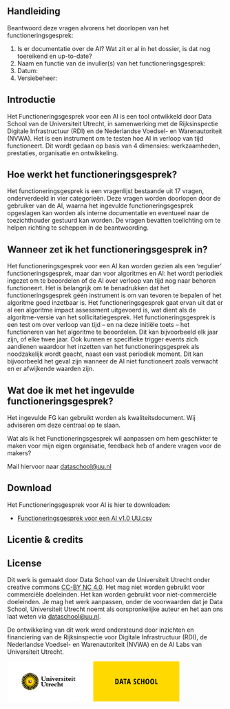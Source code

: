 ## Handleiding

Beantwoord deze vragen alvorens het doorlopen van het functioneringsgesprek:

1. Is er documentatie over de AI? Wat zit er al in het dossier, is dat nog toereikend en up-to-date?
2. Naam en functie van de invuller(s) van het functioneringsgesprek:
3. Datum:
4. Versiebeheer:

## Introductie

Het Functioneringsgesprek voor een AI is een tool ontwikkeld door Data School van de Universiteit Utrecht, in samenwerking met de Rijksinspectie Digitale Infrastructuur (RDI) en de Nederlandse Voedsel- en Warenautoriteit (NVWA). Het is een instrument om te testen hoe AI in verloop van tijd functioneert. Dit wordt gedaan op basis van 4 dimensies: werkzaamheden, prestaties, organisatie en ontwikkeling.

## Hoe werkt het functioneringsgesprek?

Het functioneringsgesprek is een vragenlijst bestaande uit 17 vragen, onderverdeeld in vier categorieën. Deze vragen worden doorlopen door de gebruiker van de AI, waarna het ingevulde functioneringsgesprek opgeslagen kan worden als interne documentatie en eventueel naar de toezichthouder gestuurd kan worden. De vragen bevatten toelichting om te helpen richting te scheppen in de beantwoording.
 
## Wanneer zet ik het functioneringsgesprek in?

Het functioneringsgesprek voor een AI kan worden gezien als een ‘regulier’ functioneringsgesprek, maar dan voor algoritmes en AI: het wordt periodiek ingezet om te beoordelen of de AI over verloop van tijd nog naar behoren functioneert. Het is belangrijk om te benadrukken dat het functioneringsgesprek géén instrument is om van tevoren te bepalen of het algoritme goed inzetbaar is. Het functioneringsgesprek gaat ervan uit dat er al een algoritme impact assessment uitgevoerd is, wat dient als de algoritme-versie van het sollicitatiegesprek. Het functioneringsgesprek is een test om over verloop van tijd – en na deze initiële toets – het functioneren van het algoritme te beoordelen. Dit kan bijvoorbeeld elk jaar zijn, of elke twee jaar. Ook kunnen er specifieke trigger events zich aandienen waardoor het inzetten van het functioneringsgesprek als noodzakelijk wordt geacht, naast een vast periodiek moment. Dit kan bijvoorbeeld het geval zijn wanneer de AI niet functioneert zoals verwacht en er afwijkende waarden zijn.
 
## Wat doe ik met het ingevulde functioneringsgesprek?

Het ingevulde FG kan gebruikt worden als kwaliteitsdocument. Wij adviseren om deze centraal op te slaan.

Wat als ik het Functioneringsgesprek wil aanpassen om hem geschikter te maken voor mijn eigen organisatie, feedback heb of andere vragen voor de makers?

Mail hiervoor naar [dataschool@uu.nl](mailto:dataschool.nl)

## Download

Het Functioneringsgesprek voor AI is hier te downloaden:

- [Functioneringsgesprek voor een AI v1.0 UU.csv](https://raw.githubusercontent.com/CentreForDigitalHumanities/Functioneringsgesprek-voor-AI/main/Functioneringsgesprek%20voor%20een%20AI%20v1.0%20UU.csv)

## Licentie & credits

## License

Dit werk is gemaakt door Data School van de Universiteit Utrecht onder creative commons [CC-BY NC 4.0](https://creativecommons.org/licenses/by/4.0/). Het mag niet worden gebruikt voor commerciële doeleinden. Het kan worden gebruikt voor niet-commerciële doeleinden. Je mag het werk aanpassen, onder de voorwaarden dat je Data School, Universiteit Utrecht noemt als oorspronkelijke auteur en het aan ons laat weten via dataschool@uu.nl.

De ontwikkeling van dit werk werd ondersteund door inzichten en financiering van de Rijksinspectie voor Digitale Infrastructuur (RDI), de Nederlandse Voedsel- en Warenautoriteit (NVWA) en de AI Labs van Universiteit Utrecht.

<a href="https://dataschool.nl" target="_blank"><img src="docs/img/UU_Data School_logo_NL_geelwit.jpg" width="400px"></a>
